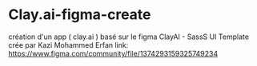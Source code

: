 # Clay.ai-figma-create
création d'un app ( clay.ai ) basé sur le figma ClayAI - SassS UI Template crée par Kazi Mohammed Erfan link: https://www.figma.com/community/file/1374293159325749234

